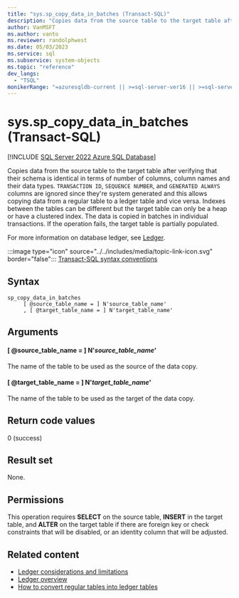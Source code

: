 ```yaml
---
title: "sys.sp_copy_data_in_batches (Transact-SQL)"
description: "Copies data from the source table to the target table after verifying that their schema is identical in terms of number of columns, column names and their data types."
author: VanMSFT
ms.author: vanto
ms.reviewer: randolphwest
ms.date: 05/03/2023
ms.service: sql
ms.subservice: system-objects
ms.topic: "reference"
dev_langs:
  - "TSQL"
monikerRange: "=azuresqldb-current || >=sql-server-ver16 || >=sql-server-linux-ver16"
---
```

# sys.sp_copy_data_in_batches (Transact-SQL)

[!INCLUDE [SQL Server 2022 Azure SQL Database](../../includes/applies-to-version/sqlserver2022-asdb.md)]

Copies data from the source table to the target table after verifying that their schema is identical in terms of number of columns, column names and their data types. `TRANSACTION ID`, `SEQUENCE NUMBER`, and `GENERATED ALWAYS` columns are ignored since they're system generated and this allows copying data from a regular table to a ledger table and vice versa. Indexes between the tables can be different but the target table can only be a heap or have a clustered index. The data is copied in batches in individual transactions. If the operation fails, the target table is partially populated.

For more information on database ledger, see [Ledger](/azure/azure-sql/database/ledger-overview).

:::image type="icon" source="../../includes/media/topic-link-icon.svg" border="false"::: [Transact-SQL syntax conventions](../../t-sql/language-elements/transact-sql-syntax-conventions-transact-sql.md)

## Syntax

```syntaxsql
sp_copy_data_in_batches
     [ @source_table_name = ] N'source_table_name'
     , [ @target_table_name = ] N'target_table_name'
```

## Arguments

#### [ @source_table_name = ] N'*source_table_name*'

The name of the table to be used as the source of the data copy.

#### [ @target_table_name = ] N'*target_table_name*'

The name of the table to be used as the target of the data copy.

## Return code values

0 (success)

## Result set

None.

## Permissions

This operation requires **SELECT** on the source table, **INSERT** in the target table, and **ALTER** on the target table if there are foreign key or check constraints that will be disabled, or an identity column that will be adjusted.

## Related content

- [Ledger considerations and limitations](../security/ledger/ledger-limits.md)
- [Ledger overview](../security/ledger/ledger-overview.md)
- [How to convert regular tables into ledger tables](../security/ledger/ledger-how-to-migrate-data-to-ledger-tables.md)
